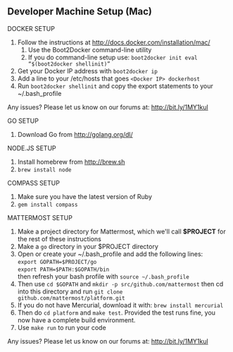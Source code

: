 Developer Machine Setup (Mac)
-----------------------------

DOCKER SETUP

1. Follow the instructions at http://docs.docker.com/installation/mac/
    1. Use the Boot2Docker command-line utility
    2. If you do command-line setup use: `boot2docker init eval “$(boot2docker shellinit)”`
2. Get your Docker IP address with `boot2docker ip`
3. Add a line to your /etc/hosts that goes `<Docker IP> dockerhost` 
4. Run `boot2docker shellinit` and copy the export statements to your ~/.bash_profile 

Any issues? Please let us know on our forums at: http://bit.ly/1MY1kul

GO SETUP

1. Download Go from http://golang.org/dl/ 

NODE.JS SETUP 

1. Install homebrew from http://brew.sh 
2. `brew install node`

COMPASS SETUP 

1. Make sure you have the latest version of Ruby 
2. `gem install compass`

MATTERMOST SETUP 

1. Make a project directory for Mattermost, which we'll call **$PROJECT** for the rest of these instructions
2. Make a `go` directory in your $PROJECT directory 
3. Open or create your ~/.bash_profile and add the following lines:  
    `export GOPATH=$PROJECT/go`  
    `export PATH=$PATH:$GOPATH/bin`  
    then refresh your bash profile with `source ~/.bash_profile`
4. Then use `cd $GOPATH` and `mkdir -p src/github.com/mattermost` then cd into this directory and run `git clone github.com/mattermost/platform.git` 
5. If you do not have Mercurial, download it with: `brew install mercurial`
6. Then do `cd platform` and `make test`. Provided the test runs fine, you now have a complete build environment. 
7. Use `make run` to run your code

Any issues? Please let us know on our forums at: http://bit.ly/1MY1kul